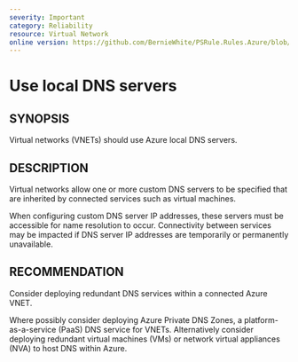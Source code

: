 ```yaml
---
severity: Important
category: Reliability
resource: Virtual Network
online version: https://github.com/BernieWhite/PSRule.Rules.Azure/blob/master/docs/rules/en/Azure.VNET.LocalDNS.md
---
```


# Use local DNS servers

## SYNOPSIS

Virtual networks (VNETs) should use Azure local DNS servers.

## DESCRIPTION

Virtual networks allow one or more custom DNS servers to be specified that are inherited by connected services such as virtual machines.

When configuring custom DNS server IP addresses, these servers must be accessible for name resolution to occur.
Connectivity between services may be impacted if DNS server IP addresses are temporarily or permanently unavailable.

## RECOMMENDATION

Consider deploying redundant DNS services within a connected Azure VNET.

Where possibly consider deploying Azure Private DNS Zones, a platform-as-a-service (PaaS) DNS service for VNETs.
Alternatively consider deploying redundant virtual machines (VMs) or network virtual appliances (NVA) to host DNS within Azure.
